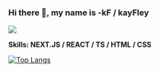 ### Hi there 👋, my name is -kF / kayFley
![](https://komarev.com/ghpvc/?username=kayFley&base=1000)

**Skills: NEXT.JS / REACT / TS / HTML / CSS**

[![Top Langs](https://github-readme-stats.vercel.app/api/top-langs/?username=kayFley&theme=transparent)](https://github.com/anuraghazra/github-readme-stats)
